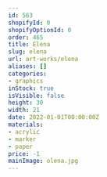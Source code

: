 ```yaml
---
id: 563
shopifyId: 0
shopifyOptionId: 0
order: 465
title: Elena
slug: elena
url: art-works/elena
aliases: []
categories:
- graphics
inStock: true
isVisible: false
height: 30
width: 21
date: 2022-01-01T00:00:00Z
materials:
- acrylic
- marker
- paper
price: -1
mainImage: olena.jpg
---
```

